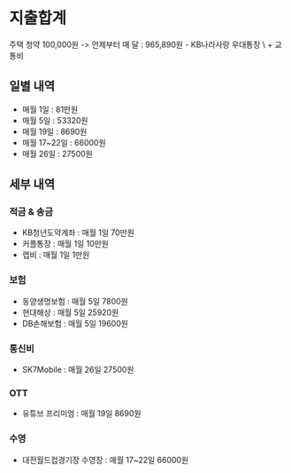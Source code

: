 # 지출합계
주택 청약 100,000원 -> 언제부터 
매 달  : 965,890원 - KB나라사랑 우대통장
\  + 교통비
## 일별 내역
- 매월 1일 : 81만원 
- 매월 5일 : 53320원
- 매월 19일 : 8690원
- 매월 17~22일 : 66000원
- 매월 26일 : 27500원
## 세부 내역
### 적금 & 송금
- KB청년도약계좌 : 매월 1일 70만원
- 커플통장 : 매월 1일 10만원
- 랩비 : 매월 1일 1만원
### 보험
- 동양생명보험 : 매월 5일 7800원
- 현대해상 : 매월 5일 25920원
- DB손해보험 : 매월 5일 19600원
### 통신비
- SK7Mobile : 매월 26일 27500원
### OTT 
- 유튜브 프리미엄 : 매월 19일 8690원
### 수영
- 대전월드컵경기장 수영장 : 매월 17~22일 66000원